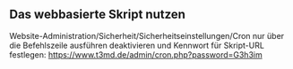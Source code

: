 
## Das webbasierte Skript nutzen

Website-Administration/Sicherheit/Sicherheitseinstellungen/Cron nur über die Befehlszeile ausführen deaktivieren und Kennwort für Skript-URL festlegen:
https://www.t3md.de/admin/cron.php?password=G3h3im